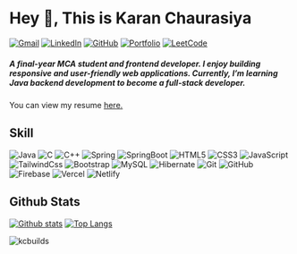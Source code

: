 ## <h1> Hey 👋, This is Karan Chaurasiya </h1>
[![Gmail](https://img.shields.io/badge/-karanchaurasiya.dev@gmail.com-c14438?style=flat-square&logo=gmail&logoColor=white&height=26)](mailto:karanchaurasiya.dev@gmail.com)
[![LinkedIn](https://img.shields.io/badge/LinkedIn-0072B1?style=flat-square&logo=linkedin&logoColor=white&height=26)](https://www.linkedin.com/in/karanchaurasiya/)
[![GitHub](https://img.shields.io/badge/-kcbuilds-grey?style=flat-square&logo=github&logoColor=white&height=26)](https://github.com/kcbuilds/)
[![Portfolio](https://img.shields.io/badge/Portfolio-blue?style=flat-square&logo=google-chrome&logoColor=white&height=26)](https://karanchaurasiya.vercel.app/)
[![LeetCode](https://img.shields.io/badge/LeetCode-FFA116?style=flat-square&logo=leetcode&logoColor=white&height=26)](https://leetcode.com/u/kcbuilds/)


<h5 align='left'>A final-year MCA student and frontend developer.  
I enjoy building responsive and user-friendly web applications.  
Currently, I’m learning Java backend development to become a full-stack developer.</h5><h align='left'> You can view my resume <a href='https://drive.google.com/file/d/1uel0tOZISPMZ-rn6pVIyckYE51lxlRZm/view?usp=drive_link ' target=_blank><u>here</u>.</a></h5>

## Skill
![Java](https://img.shields.io/badge/java-%23ED8B00?style=flat-square&logo=openjdk&logoColor=white&height=28)
![C](https://img.shields.io/badge/c-%2300599C?style=flat-square&logo=c&logoColor=white&height=28)
![C++](https://img.shields.io/badge/c++-%2300599C?style=flat-square&logo=c%2B%2B&logoColor=white&height=28)
![Spring](https://img.shields.io/badge/spring-%236DB33F?style=flat-square&logo=spring&logoColor=white&height=28)
![SpringBoot](https://img.shields.io/badge/springboot-%236DB33F?style=flat-square&logo=springboot&logoColor=white&height=28)
![HTML5](https://img.shields.io/badge/html5-%23E34F26?style=flat-square&logo=html5&logoColor=white&height=28)
![CSS3](https://img.shields.io/badge/css-%231572B6?style=flat-square&logo=css&logoColor=white&height=28)
![JavaScript](https://img.shields.io/badge/javascript-%23323330?style=flat-square&logo=javascript&logoColor=%23F7DF1E&height=28)
![TailwindCss](https://img.shields.io/badge/tailwindcss-%2331A8FF?style=flat-square&logo=tailwindcss&logoColor=white&height=28)
![Bootstrap](https://img.shields.io/badge/bootstrap-%238511FA?style=flat-square&logo=bootstrap&logoColor=white&height=28)
![MySQL](https://img.shields.io/badge/mysql-4479A1?style=flat-square&logo=mysql&logoColor=white&height=28)
![Hibernate](https://img.shields.io/badge/Hibernate-59666C?style=flat-square&logo=Hibernate&logoColor=white&height=28)
![Git](https://img.shields.io/badge/git-%23F05033?style=flat-square&logo=git&logoColor=white&height=28)
![GitHub](https://img.shields.io/badge/github-%23121011?style=flat-square&logo=github&logoColor=white&height=28)
![Firebase](https://img.shields.io/badge/firebase-%23039BE5?style=flat-square&logo=firebase&logoColor=white&height=28)
![Vercel](https://img.shields.io/badge/vercel-%23000000?style=flat-square&logo=vercel&logoColor=white&height=28)
![Netlify](https://img.shields.io/badge/netlify-%23000000?style=flat-square&logo=netlify&logoColor=#00C7B7&height=28)




## Github Stats
[![Github stats](https://github-readme-stats.vercel.app/api?username=kcbuilds&show_icons=true&include_all_commits=true&theme=dark&hide_border=true)](https://github.com/kcbuilds/github-readme-stats)
[![Top Langs](https://github-readme-stats.vercel.app/api/top-langs/?username=kcbuilds&layout=compact&theme=dark&hide_border=true)](https://github.com/kcbuilds/github-readme-stats)

<p align=left> <img src=https://komarev.com/ghpvc/?username=kcbuilds alt=kcbuilds /> </p>


<!-- [![Gmail](https://img.shields.io/badge/-karanchaurasiya.dev@gmail.com-c14438?style=for-the-badge&logo=gmail&logoColor=white)](mailto:karanchaurasiya.dev@gmail.com)
[![LinkedIn](https://img.shields.io/badge/LinkedIn-0072B1?style=for-the-badge&logo=linkedin&logoColor=white)](https://www.linkedin.com/in/karanchaurasiya/)
[![GitHub](https://img.shields.io/badge/-kcbuilds-grey?style=for-the-badge&logo=github&logoColor=white)](https://github.com/kcbuilds/)
[![Portfolio](https://img.shields.io/badge/Portfolio-blue?style=for-the-badge&logo=google-chrome&logoColor=white)](https://karanchaurasiya.vercel.app/)
[![LeetCode](https://img.shields.io/badge/LeetCode-FFA116?style=for-the-badge&logo=leetcode&logoColor=white)](https://leetcode.com/u/kcbuilds/)


![Java](https://img.shields.io/badge/java-%23ED8B00?style=for-the-badge&logo=openjdk&logoColor=white)
![C](https://img.shields.io/badge/c-%2300599C?style=for-the-badge&logo=c&logoColor=white)
![C++](https://img.shields.io/badge/c++-%2300599C?style=for-the-badge&logo=c%2B%2B&logoColor=white)
![Spring](https://img.shields.io/badge/spring-%236DB33F?style=for-the-badge&logo=spring&logoColor=white)
![SpringBoot](https://img.shields.io/badge/springboot-%236DB33F?style=for-the-badge&logo=springboot&logoColor=white)
![HTML5](https://img.shields.io/badge/html5-%23E34F26?style=for-the-badge&logo=html5&logoColor=white)
![CSS3](https://img.shields.io/badge/css-%231572B6?style=for-the-badge&logo=css&logoColor=white)
![JavaScript](https://img.shields.io/badge/javascript-%23323330?style=for-the-badge&logo=javascript&logoColor=%23F7DF1E)
![TailwindCss](https://img.shields.io/badge/tailwindcss-%2331A8FF?style=for-the-badge&logo=tailwindcss&logoColor=white)
![Bootstrap](https://img.shields.io/badge/bootstrap-%238511FA?style=for-the-badge&logo=bootstrap&logoColor=white)
![MySQL](https://img.shields.io/badge/mysql-4479A1?style=for-the-badge&logo=mysql&logoColor=white)
![Hibernate](https://img.shields.io/badge/Hibernate-59666C?style=for-the-badge&logo=Hibernate&logoColor=white)
![Git](https://img.shields.io/badge/git-%23F05033?style=for-the-badge&logo=git&logoColor=white)
![GitHub](https://img.shields.io/badge/github-%23121011?style=for-the-badge&logo=github&logoColor=white)
![Firebase](https://img.shields.io/badge/firebase-%23039BE5?style=for-the-badge&logo=firebase&logoColor=white)
![Vercel](https://img.shields.io/badge/vercel-%23000000?style=for-the-badge&logo=vercel&logoColor=white)
![Netlify](https://img.shields.io/badge/netlify-%23000000?style=for-the-badge&logo=netlify&logoColor=#00C7B7)
